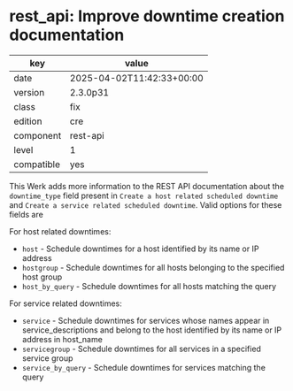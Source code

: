 [//]: # (werk v2)
# rest_api: Improve downtime creation documentation

key        | value
---------- | ---
date       | 2025-04-02T11:42:33+00:00
version    | 2.3.0p31
class      | fix
edition    | cre
component  | rest-api
level      | 1
compatible | yes

This Werk adds more information to the REST API documentation about the `downtime_type` field present in `Create a host related scheduled downtime` and `Create a service related scheduled downtime`. Valid options for these fields are

For host related downtimes:

* `host` - Schedule downtimes for a host identified by its name or IP address
* `hostgroup` - Schedule downtimes for all hosts belonging to the specified host group
* `host_by_query` - Schedule downtimes for all hosts matching the query


For service related downtimes:

* `service` - Schedule downtimes for services whose names appear in service_descriptions and belong to the host identified by its name or IP address in host_name
* `servicegroup` - Schedule downtimes for all services in a specified service group
* `service_by_query` - Schedule downtimes for services matching the query

